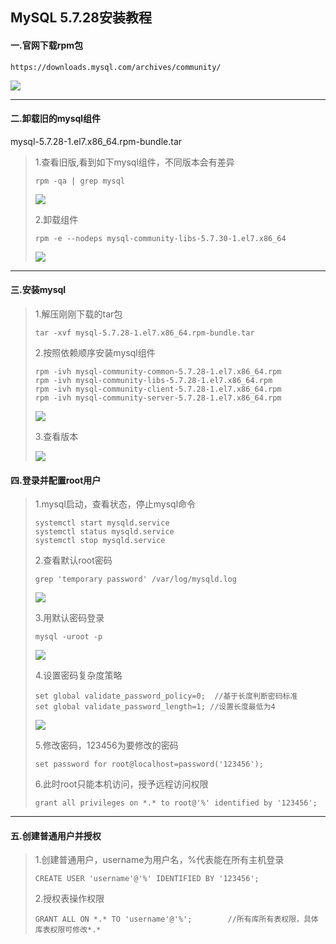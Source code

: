 ## MySQL 5.7.28安装教程

#### 一.官网下载rpm包

```
https://downloads.mysql.com/archives/community/
```

![](https://superzcl.oss-cn-shanghai.aliyuncs.com/PicGo/20200618180539.png)

***

#### 二.卸载旧的mysql组件

mysql-5.7.28-1.el7.x86_64.rpm-bundle.tar

>1.查看旧版,看到如下mysql组件，不同版本会有差异
>
>```shell
>rpm -qa | grep mysql
>```
>
>![](https://superzcl.oss-cn-shanghai.aliyuncs.com/PicGo/20200618182758.png)
>
>2.卸载组件
>
>```shell
>rpm -e --nodeps mysql-community-libs-5.7.30-1.el7.x86_64
>```
>
>![](https://superzcl.oss-cn-shanghai.aliyuncs.com/PicGo/20200618183331.png)

***

#### 三.安装mysql

>1.解压刚刚下载的tar包
>
>```shell
>tar -xvf mysql-5.7.28-1.el7.x86_64.rpm-bundle.tar
>```
>
>2.按照依赖顺序安装mysql组件
>
>```shell
>rpm -ivh mysql-community-common-5.7.28-1.el7.x86_64.rpm
>rpm -ivh mysql-community-libs-5.7.28-1.el7.x86_64.rpm
>rpm -ivh mysql-community-client-5.7.28-1.el7.x86_64.rpm
>rpm -ivh mysql-community-server-5.7.28-1.el7.x86_64.rpm
>```
>
>![](https://superzcl.oss-cn-shanghai.aliyuncs.com/PicGo/20200618184926.png)
>
>3.查看版本
>
>![](https://superzcl.oss-cn-shanghai.aliyuncs.com/PicGo/20200618184949.png)

#### 四.登录并配置root用户

>1.mysql启动，查看状态，停止mysql命令
>
>```shell
>systemctl start mysqld.service
>systemctl status mysqld.service
>systemctl stop mysqld.service
>```
>
>2.查看默认root密码
>
>```shell
>grep 'temporary password' /var/log/mysqld.log
>```
>
>![](https://superzcl.oss-cn-shanghai.aliyuncs.com/PicGo/20200618185642.png)
>
>3.用默认密码登录
>
>```shell
>mysql -uroot -p
>```
>
>![](https://superzcl.oss-cn-shanghai.aliyuncs.com/PicGo/20200618190250.png)
>
>4.设置密码复杂度策略
>
>```mysql
>set global validate_password_policy=0;  //基于长度判断密码标准
>set global validate_password_length=1;	//设置长度最低为4
>```
>
>![](https://superzcl.oss-cn-shanghai.aliyuncs.com/PicGo/20200618191240.png)
>
>5.修改密码，123456为要修改的密码
>
>```mysql
>set password for root@localhost=password('123456');
>```
>
>6.此时root只能本机访问，授予远程访问权限
>
>```mysql
>grant all privileges on *.* to root@'%' identified by '123456';
>```

***

#### 五.创建普通用户并授权

>1.创建普通用户，username为用户名，%代表能在所有主机登录
>
>```mysql
>CREATE USER 'username'@'%' IDENTIFIED BY '123456';
>```
>
>2.授权表操作权限
>
>```mysql
>GRANT ALL ON *.* TO 'username'@'%';        //所有库所有表权限，具体库表权限可修改*.*
>```

